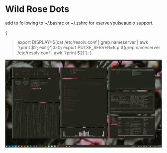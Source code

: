 # Wild Rose Dots

add to following to ~/.bashrc or ~/.zshrc for xserver/pulseaudio support.  

{
>export DISPLAY=$(cat /etc/resolv.conf | grep nameserver | awk '{print $2; exit;}'):0.0\
>export PULSE_SERVER=tcp:$(grep nameserver /etc/resolv.conf | awk '{print $2}');
}

![Wild Rose](https://github.com/PumkinNymph/dotfiles/blob/master/images/Wild%20Rose.png)
